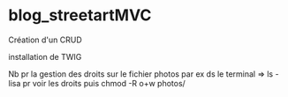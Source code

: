 # blog_streetartMVC

Création d'un CRUD

installation de TWIG

Nb pr la gestion des droits sur le fichier photos par ex
ds le terminal => ls - lisa pr voir les droits puis chmod -R o+w photos/